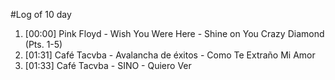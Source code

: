 #Log of 10 day

1. [00:00] Pink Floyd - Wish You Were Here - Shine on You Crazy Diamond (Pts. 1-5)
1. [01:31] Café Tacvba - Avalancha de éxitos - Como Te Extraño Mi Amor
1. [01:33] Café Tacvba - SINO - Quiero Ver
